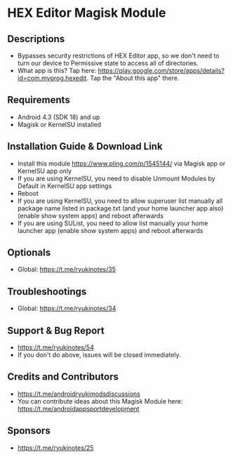 # HEX Editor Magisk Module

## Descriptions
- Bypasses security restrictions of HEX Editor app, so we don't need to turn our device to Permissive state to access all of directories.
- What app is this? Tap here: https://play.google.com/store/apps/details?id=com.myprog.hexedit. Tap the "About this app" there.

## Requirements
- Android 4.3 (SDK 18) and up
- Magisk or KernelSU installed

## Installation Guide & Download Link
- Install this module https://www.pling.com/p/1545144/ via Magisk app or KernelSU app only
- If you are using KernelSU, you need to disable Unmount Modules by Default in KernelSU app settings
- Reboot
- If you are using KernelSU, you need to allow superuser list manually all package name listed in package.txt (and your home launcher app also) (enable show system apps) and reboot afterwards
- If you are using SUList, you need to allow list manually your home launcher app (enable show system apps) and reboot afterwards

## Optionals
- Global: https://t.me/ryukinotes/35

## Troubleshootings
- Global: https://t.me/ryukinotes/34

## Support & Bug Report
- https://t.me/ryukinotes/54
- If you don't do above, issues will be closed immediately.

## Credits and Contributors
- https://t.me/androidryukimodsdiscussions
- You can contribute ideas about this Magisk Module here: https://t.me/androidappsportdevelopment

## Sponsors
- https://t.me/ryukinotes/25


